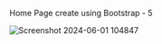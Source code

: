 Home Page create using  Bootstrap - 5

![Screenshot 2024-06-01 104847](https://github.com/chirasi99/Bootstrap-Dashboard/assets/87434721/2c4ee702-ad2f-4104-8f54-57f1d53d8fbf)


